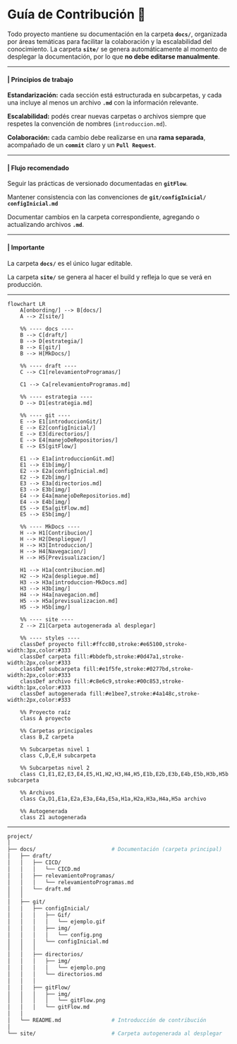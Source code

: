 # Guía de Contribución 🚀

Todo proyecto mantiene su documentación en la carpeta **`docs/`**, organizada por áreas temáticas para facilitar la colaboración y la escalabilidad del conocimiento.
La carpeta **`site/`** se genera automáticamente al momento de desplegar la documentación, por lo que **no debe editarse manualmente**.

---
#### | **Principios de trabajo**

**Estandarización:** cada sección está estructurada en subcarpetas, y cada una incluye al menos un archivo **`.md`** con la información relevante.

**Escalabilidad:** podés crear nuevas carpetas o archivos siempre que respetes la convención de nombres (`introduccion.md`).

**Colaboración:** cada cambio debe realizarse en una **rama separada**, acompañado de un **`commit`** claro y un **`Pull Request`**.

--- 

#### | **Flujo recomendado**

Seguir las prácticas de versionado documentadas en **`gitFlow`**.

Mantener consistencia con las convenciones de **`git/configInicial/
configInicial.md`**

Documentar cambios en la carpeta correspondiente, agregando o actualizando archivos **`.md`**.

---

#### | **Importante**

La carpeta **`docs/`** es el único lugar editable.

La carpeta **`site/`** se genera al hacer el build y refleja lo que se verá en producción.

---

```mermaid
flowchart LR
    A[onbording/] --> B[docs/]
    A --> Z[site/]
    
    %% ---- docs ----
    B --> C[draft/]
    B --> D[estrategia/]
    B --> E[git/]
    B --> H[MkDocs/]
    
    %% ---- draft ----
    C --> C1[relevamientoProgramas/]
    
    C1 --> Ca[relevamientoProgramas.md]
    
    %% ---- estrategia ----
    D --> D1[estrategia.md]
    
    %% ---- git ----
    E --> E1[introduccionGit/]
    E --> E2[configInicial/]
    E --> E3[directorios/]
    E --> E4[manejoDeRepositorios/]
    E --> E5[gitFlow/]

    E1 --> E1a[introduccionGit.md]
    E1 --> E1b[img/]
    E2 --> E2a[configInicial.md]
    E2 --> E2b[img/]
    E3 --> E3a[directorios.md]
    E3 --> E3b[img/]
    E4 --> E4a[manejoDeRepositorios.md]
    E4 --> E4b[img/]
    E5 --> E5a[gitFlow.md]
    E5 --> E5b[img/]
    
    %% ---- MkDocs ----
    H --> H1[Contribucion/]
    H --> H2[Despliegue/]
    H --> H3[Introduccion/]
    H --> H4[Navegacion/]
    H --> H5[Previsualizacion/]
    
    H1 --> H1a[contribucion.md]
    H2 --> H2a[despliegue.md]
    H3 --> H3a[introduccion-MkDocs.md]
    H3 --> H3b[img/]
    H4 --> H4a[navegacion.md]
    H5 --> H5a[previsualizacion.md]
    H5 --> H5b[img/]
    
    %% ---- site ----
    Z --> Z1[Carpeta autogenerada al desplegar]
    
    %% ---- styles ----
    classDef proyecto fill:#ffcc80,stroke:#e65100,stroke-width:3px,color:#333
    classDef carpeta fill:#bbdefb,stroke:#0d47a1,stroke-width:2px,color:#333
    classDef subcarpeta fill:#e1f5fe,stroke:#0277bd,stroke-width:2px,color:#333
    classDef archivo fill:#c8e6c9,stroke:#00c853,stroke-width:1px,color:#333
    classDef autogenerada fill:#e1bee7,stroke:#4a148c,stroke-width:2px,color:#333
    
    %% Proyecto raíz
    class A proyecto
    
    %% Carpetas principales
    class B,Z carpeta
    
    %% Subcarpetas nivel 1
    class C,D,E,H subcarpeta
    
    %% Subcarpetas nivel 2
    class C1,E1,E2,E3,E4,E5,H1,H2,H3,H4,H5,E1b,E2b,E3b,E4b,E5b,H3b,H5b subcarpeta
    
    %% Archivos
    class Ca,D1,E1a,E2a,E3a,E4a,E5a,H1a,H2a,H3a,H4a,H5a archivo
    
    %% Autogenerada
    class Z1 autogenerada
```

---

```bash
project/
│
├── docs/                        # Documentación (carpeta principal)
│   ├── draft/
│   │   ├── CICD/
│   │   │   └── CICD.md
│   │   ├── relevamientoProgramas/
│   │   │   └── relevamientoProgramas.md
│   │   └── draft.md
│   │
│   ├── git/
│   │   ├── configInicial/
│   │   │   ├── Gif/
│   │   │   │   └── ejemplo.gif
│   │   │   ├── img/
│   │   │   │   └── config.png
│   │   │   └── configInicial.md
│   │   │
│   │   ├── directorios/
│   │   │   ├── img/
│   │   │   │   └── ejemplo.png
│   │   │   └── directorios.md
│   │   │
│   │   ├── gitFlow/
│   │   │   ├── img/
│   │   │   │   └── gitFlow.png
│   │   │   └── gitFlow.md
│   │
│   └── README.md                # Introducción de contribución
│
└── site/                        # Carpeta autogenerada al desplegar
```